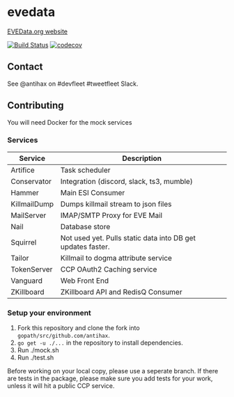 # evedata


[EVEData.org website](https://www.evedata.org)

[![Build Status](https://travis-ci.org/antihax/evedata.svg?branch=master)](https://travis-ci.org/antihax/evedata)
[![codecov](https://codecov.io/gh/antihax/evedata/branch/master/graph/badge.svg)](https://codecov.io/gh/antihax/evedata)

## Contact

See @antihax on #devfleet #tweetfleet Slack.

## Contributing

You will need Docker for the mock services

### Services

| Service        | Description | 
| ------------- |-------------| 
| Artifice      | Task scheduler | 
| Conservator    | Integration (discord, slack, ts3, mumble) | 
| Hammer | Main ESI Consumer | 
| KillmailDump | Dumps killmail stream to json files |   
| MailServer | IMAP/SMTP Proxy for EVE Mail |  
| Nail | Database store |  
| Squirrel | Not used yet. Pulls static data into DB get updates faster. |  
| Tailor | Killmail to dogma attribute service |  
| TokenServer | CCP OAuth2 Caching service | 
| Vanguard | Web Front End|  
| ZKillboard | ZKillboard API and RedisQ Consumer |  


### Setup your environment

1. Fork this repository and clone the fork into `gopath/src/github.com/antihax`.
2. `go get -u ./...` in the repository to install dependencies.
3. Run ./mock.sh
4. Run ./test.sh

Before working on your local copy, please use a seperate branch.
If there are tests in the package, please make sure you add tests for your work, unless it will hit a public CCP service.
